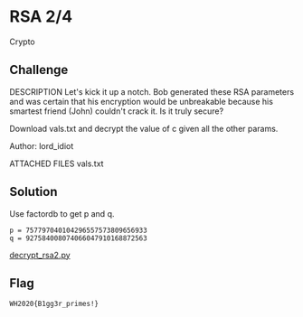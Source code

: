 # RSA 2/4
Crypto

## Challenge 
DESCRIPTION
Let's kick it up a notch. Bob generated these RSA parameters and was certain that his encryption would be unbreakable because his smartest friend (John) couldn't crack it. Is it truly secure?

Download vals.txt and decrypt the value of c given all the other params.

Author: lord_idiot


ATTACHED FILES
vals.txt

## Solution

Use factordb to get p and q.

	p = 757797040104296557573809656933
	q = 927584008074066047910168872563

[decrypt_rsa2.py](decrypt_rsa2.py)

## Flag

	WH2020{B1gg3r_primes!}